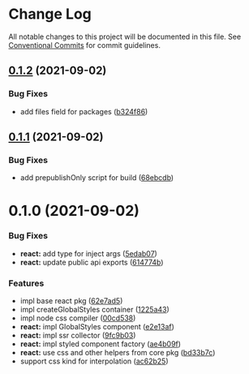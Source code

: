 # Change Log

All notable changes to this project will be documented in this file.
See [Conventional Commits](https://conventionalcommits.org) for commit guidelines.

## [0.1.2](https://github.com/yarastqt/compiled-css/compare/@steely/react@0.1.1...@steely/react@0.1.2) (2021-09-02)


### Bug Fixes

* add files field for packages ([b324f86](https://github.com/yarastqt/compiled-css/commit/b324f86e5bcf14654ed74efe7ed55e22bc0196b5))





## [0.1.1](https://github.com/yarastqt/compiled-css/compare/@steely/react@0.1.0...@steely/react@0.1.1) (2021-09-02)


### Bug Fixes

* add prepublishOnly script for build ([68ebcdb](https://github.com/yarastqt/compiled-css/commit/68ebcdbef16f95c8a4bf55a2533af6f93c738d72))





# 0.1.0 (2021-09-02)


### Bug Fixes

* **react:** add type for inject args ([5edab07](https://github.com/yarastqt/compiled-css/commit/5edab071c1b9f71a9e9a318dcf90cc0554006f19))
* **react:** update public api exports ([614774b](https://github.com/yarastqt/compiled-css/commit/614774b222f720ad0e6a3b3c2a06dbf45aa8b889))


### Features

* impl base react pkg ([62e7ad5](https://github.com/yarastqt/compiled-css/commit/62e7ad5dfa431c462c0255443389237a76a8af36))
* impl createGlobalStyles container ([1225a43](https://github.com/yarastqt/compiled-css/commit/1225a43f45c952532ad8ec4351d11c26f8bbef3c))
* impl node css compiler ([00cd538](https://github.com/yarastqt/compiled-css/commit/00cd538e7b76af5bef2450ce313480fdcf991a1c))
* **react:** impl GlobalStyles component ([e2e13af](https://github.com/yarastqt/compiled-css/commit/e2e13af43e9dac9f77563450fd25ed9ca4604790))
* **react:** impl ssr collector ([9fc9b03](https://github.com/yarastqt/compiled-css/commit/9fc9b03fd1b2d4d7f77362179071c9b8f1774a5e))
* **react:** impl styled component factory ([ae4b09f](https://github.com/yarastqt/compiled-css/commit/ae4b09fa1ed0830f8ea54113993bae96659fd855))
* **react:** use css and other helpers from core pkg ([bd33b7c](https://github.com/yarastqt/compiled-css/commit/bd33b7c2e9c1b278af146eea424969368b6872a8))
* support css kind for interpolation ([ac62b25](https://github.com/yarastqt/compiled-css/commit/ac62b25b1898efec602953bb8569edf8b5ad33a7))
